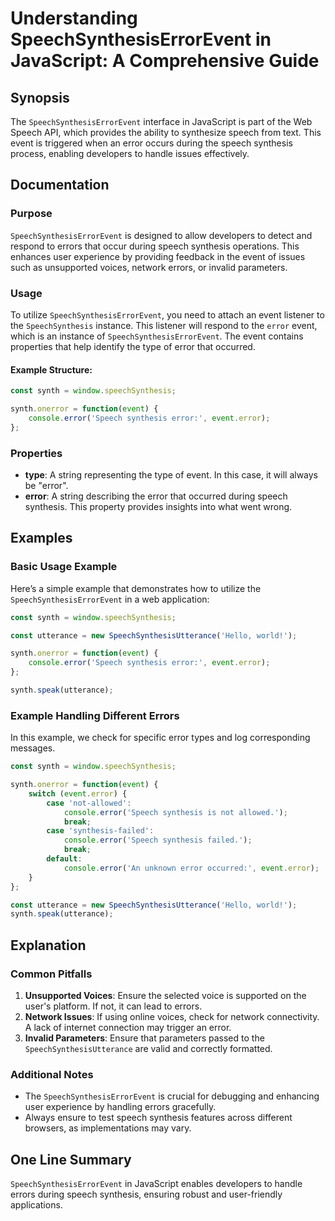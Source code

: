<!--
Meta Description: # Understanding SpeechSynthesisErrorEvent in JavaScript: A Comprehensive Guide ## Synopsis The `SpeechSynthesisErrorEvent` interface in JavaScript is ...
Meta Keywords: error, event, speech, synthesis, speechsynthesiserrorevent
-->

# Understanding SpeechSynthesisErrorEvent in JavaScript: A Comprehensive Guide

## Synopsis
The `SpeechSynthesisErrorEvent` interface in JavaScript is part of the Web Speech API, which provides the ability to synthesize speech from text. This event is triggered when an error occurs during the speech synthesis process, enabling developers to handle issues effectively.

## Documentation
### Purpose
`SpeechSynthesisErrorEvent` is designed to allow developers to detect and respond to errors that occur during speech synthesis operations. This enhances user experience by providing feedback in the event of issues such as unsupported voices, network errors, or invalid parameters.

### Usage
To utilize `SpeechSynthesisErrorEvent`, you need to attach an event listener to the `SpeechSynthesis` instance. This listener will respond to the `error` event, which is an instance of `SpeechSynthesisErrorEvent`. The event contains properties that help identify the type of error that occurred.

#### Example Structure:
```javascript
const synth = window.speechSynthesis;

synth.onerror = function(event) {
    console.error('Speech synthesis error:', event.error);
};
```

### Properties
- **type**: A string representing the type of event. In this case, it will always be "error".
- **error**: A string describing the error that occurred during speech synthesis. This property provides insights into what went wrong.

## Examples
### Basic Usage Example
Here’s a simple example that demonstrates how to utilize the `SpeechSynthesisErrorEvent` in a web application:

```javascript
const synth = window.speechSynthesis;

const utterance = new SpeechSynthesisUtterance('Hello, world!');

synth.onerror = function(event) {
    console.error('Speech synthesis error:', event.error);
};

synth.speak(utterance);
```

### Example Handling Different Errors
In this example, we check for specific error types and log corresponding messages.

```javascript
const synth = window.speechSynthesis;

synth.onerror = function(event) {
    switch (event.error) {
        case 'not-allowed':
            console.error('Speech synthesis is not allowed.');
            break;
        case 'synthesis-failed':
            console.error('Speech synthesis failed.');
            break;
        default:
            console.error('An unknown error occurred:', event.error);
    }
};

const utterance = new SpeechSynthesisUtterance('Hello, world!');
synth.speak(utterance);
```

## Explanation
### Common Pitfalls
1. **Unsupported Voices**: Ensure the selected voice is supported on the user's platform. If not, it can lead to errors.
2. **Network Issues**: If using online voices, check for network connectivity. A lack of internet connection may trigger an error.
3. **Invalid Parameters**: Ensure that parameters passed to the `SpeechSynthesisUtterance` are valid and correctly formatted.

### Additional Notes
- The `SpeechSynthesisErrorEvent` is crucial for debugging and enhancing user experience by handling errors gracefully.
- Always ensure to test speech synthesis features across different browsers, as implementations may vary.

## One Line Summary
`SpeechSynthesisErrorEvent` in JavaScript enables developers to handle errors during speech synthesis, ensuring robust and user-friendly applications.